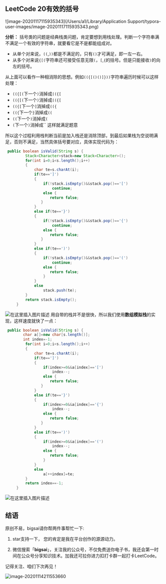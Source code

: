 ## LeetCode 20有效的括号

![image-20201117115935343](/Users/a1/Library/Application Support/typora-user-images/image-20201117115935343.png)

**分析：**
括号类的问题是经典栈类问题，肯定要想到用栈处理。判断一个字符串满不满足一个有效的字符串，就要看它是不是都能组成对。
- 从单个对来说，`((`,`))`都是不满足的，只有`()`才可满足，即一左一右。
- 从多个对来说`{[(`字符串还可接受任意无限`(`，`[`,`{`的括号。但是只能接收`)`的向左的括号。

 从上面可以看作一种相消除的思想。例如`(({[()()]}))`字符串遍历时候可以这样处理：
 - `(({[(`下一个`)`消掉成`(({[`
 - `(({[(`下一个`)`消掉成`(({[`
 - `(({[`下一个`]`消掉成`(({`
 - `(({`下一个`}`消掉成`((`
 - `((`下一个`)`消掉成`(`
 - `(`下一个`)`消掉成`` 这样就满足题意

所以这个过程利用栈判断当前是加入栈还是消除顶部，到最后如果栈为空说明满足，否则不满足，当然具体括号要对应，具体实现代码为：

```java
 public boolean isValid(String s) {
		 Stack<Character>stack=new Stack<Character>();
		 for(int i=0;i<s.length();i++)
		 {	
			 char te=s.charAt(i);
			 if(te==']')
			 {
				 if(!stack.isEmpty()&&stack.pop()=='[')
					 continue;
				 else {
					return false;
				}
			 }
			 else if(te=='}')
			 {
				 if(!stack.isEmpty()&&stack.pop()=='{')
					 continue;
				 else {
					return false;
				}
			 }
			 else if(te==')')
			 {
				 if(!stack.isEmpty()&&stack.pop()=='(')
					 continue;
				 else {
					return false;
				 }
			 }
			 else
				 stack.push(te);
		 }
		 return stack.isEmpty(); 
	 }
```

![在这里插入图片描述](https://img-blog.csdnimg.cn/20200905163126294.png?x-oss-process=image/watermark,type_ZmFuZ3poZW5naGVpdGk,shadow_10,text_aHR0cHM6Ly9ibG9nLmNzZG4ubmV0L3FxXzQwNjkzMTcx,size_1,color_FFFFFF,t_70#pic_center)
用自带的栈并不是很快，所以我们使用**数组模拟栈**的实现，这样速度就快了一点：

```java
 public boolean isValid(String s) {
		char a[]=new char[s.length()];
		int index=-1;
		 for(int i=0;i<s.length();i++)
		 {	
			 char te=s.charAt(i);
			 if(te==']')
			 {
				 if(index>=0&&a[index]=='[')
					 index--;
				 else {
					return false;
				}
			 }
			 else if(te=='}')
			 {
				 if(index>=0&&a[index]=='{')
					 index--;
				 else {
					return false;
				}
			 }
			 else if(te==')')
			 {
				 if(index>=0&&a[index]=='(')
					 index--;
				 else {
					return false;
				 }
			 }
			 else
				 a[++index]=te;
		 }
		 return index==-1; 
	 }
```
![在这里插入图片描述](https://img-blog.csdnimg.cn/20200905163250996.png?x-oss-process=image/watermark,type_ZmFuZ3poZW5naGVpdGk,shadow_10,text_aHR0cHM6Ly9ibG9nLmNzZG4ubmV0L3FxXzQwNjkzMTcx,size_1,color_FFFFFF,t_70#pic_center)



## 结语

原创不易，bigsai请你帮两件事帮忙一下:

1. star支持一下， 您的肯定是我在平台创作的源源动力。

2. 微信搜索「**bigsai**」，关注我的公众号，不仅免费送你电子书，我还会第一时间在公众号分享知识技术。加我还可拉你进力扣打卡群一起打卡LeetCode。

记得关注、咱们下次再见！

![image-20201114211553660](https://bigsai.oss-cn-shanghai.aliyuncs.com/img/3cd335655373276f330fa2c16b0e20f6.png)